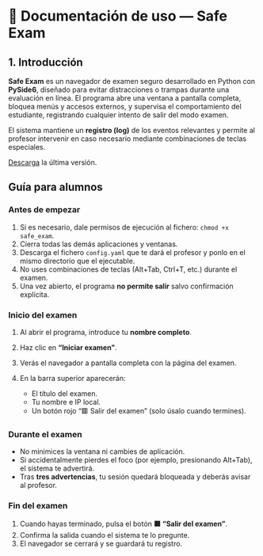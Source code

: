 # 🧭 Documentación de uso — **Safe Exam**
## 1. Introducción

**Safe Exam** es un navegador de examen seguro desarrollado en Python con **PySide6**, diseñado para evitar distracciones o trampas durante una evaluación en línea.
El programa abre una ventana a pantalla completa, bloquea menús y accesos externos, y supervisa el comportamiento del estudiante, registrando cualquier intento de salir del modo examen.

El sistema mantiene un **registro (log)** de los eventos relevantes y permite al profesor intervenir en caso necesario mediante combinaciones de teclas especiales.

[Descarga](https://github.com/josedom24/safe_exam/releases/download/1.0.0/safe_exam) la última versión.

## Guía para alumnos

### Antes de empezar

1. Si es necesario, dale permisos de ejecución al fichero: `chmod +x safe_exam`.
2. Cierra todas las demás aplicaciones y ventanas.
3. Descarga el fichero `config.yaml` que te dará el profesor y ponlo en el mismo directorio que el ejecutable.
4. No uses combinaciones de teclas (Alt+Tab, Ctrl+T, etc.) durante el examen.
5. Una vez abierto, el programa **no permite salir** salvo confirmación explícita.


### Inicio del examen

1. Al abrir el programa, introduce tu **nombre completo**.
2. Haz clic en **“Iniciar examen”**.
3. Verás el navegador a pantalla completa con la página del examen.
4. En la barra superior aparecerán:

   * El título del examen.
   * Tu nombre e IP local.
   * Un botón rojo “🟥 Salir del examen” (solo úsalo cuando termines).


### Durante el examen

* No minimices la ventana ni cambies de aplicación.
* Si accidentalmente pierdes el foco (por ejemplo, presionando Alt+Tab), el sistema te advertirá.
* Tras **tres advertencias**, tu sesión quedará bloqueada y deberás avisar al profesor.


### Fin del examen

1. Cuando hayas terminado, pulsa el botón **🟥 “Salir del examen”**.
2. Confirma la salida cuando el sistema te lo pregunte.
3. El navegador se cerrará y se guardará tu registro.